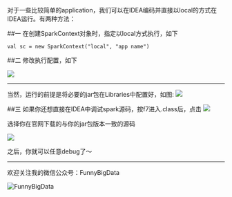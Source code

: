 对于一些比较简单的application，我们可以在IDEA编码并直接以local的方式在IDEA运行。有两种方法：

##一
在创建SparkContext对象时，指定以local方式执行，如下

```
val sc = new SparkContext("local", "app name")
```

##二
修改执行配置，如下

![](http://upload-images.jianshu.io/upload_images/204749-4e73c1b0e636edc0?imageMogr2/auto-orient/strip%7CimageView2/2/w/1240)

---

当然，运行的前提是将必要的jar包在Libraries中配置好，如图:
![](http://upload-images.jianshu.io/upload_images/204749-de55f3861c012d68?imageMogr2/auto-orient/strip%7CimageView2/2/w/1240)

##三
如果你还想直接在IDEA中调试spark源码，按f7进入.class后，点击
![](http://upload-images.jianshu.io/upload_images/204749-0542504740711a8c.png?imageMogr2/auto-orient/strip%7CimageView2/2/w/1240)

选择你在官网下载的与你的jar包版本一致的源码

![](http://upload-images.jianshu.io/upload_images/204749-72d5bb9d501d22e1.png?imageMogr2/auto-orient/strip%7CimageView2/2/w/1240)

之后，你就可以任意debug了～

---

欢迎关注我的微信公众号：FunnyBigData

![FunnyBigData](http://upload-images.jianshu.io/upload_images/204749-2f217e5d38fc1bcb.jpg?imageMogr2/auto-orient/strip%7CimageView2/2/w/1240)
